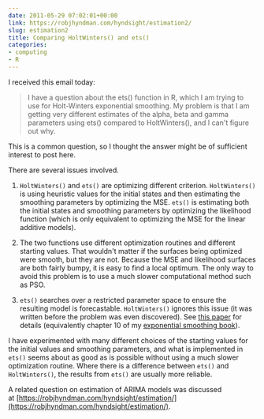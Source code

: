 ```yaml
---
date: 2011-05-29 07:02:01+00:00
link: https://robjhyndman.com/hyndsight/estimation2/
slug: estimation2
title: Comparing HoltWinters() and ets()
categories:
- computing
- R
---
```


I received this email today:

>I have a question about the ets() function in R, which I am trying to use for Holt-Winters exponential smoothing.
My problem is that I am getting very different estimates of the alpha, beta and gamma parameters using ets() compared to HoltWinters(), and I can't figure out why.

This is a common question, so I thought the answer might be of sufficient interest to post here.<!-- more -->

There are several issues involved.



  1. `HoltWinters()` and `ets()` are optimizing different criterion. `HoltWinters()` is using heuristic values for the initial states and then estimating the smoothing parameters by optimizing the MSE. `ets()` is estimating both the initial states and smoothing parameters by optimizing the likelihood function (which is only equivalent to optimizing the MSE for the linear additive models).


  2. The two functions use different optimization routines and different starting values. That wouldn't matter if the surfaces being optimized were smooth, but they are not. Because the MSE and likelihood surfaces are both fairly bumpy, it is easy to find a local optimum. The only way to avoid this problem is to use a much slower computational method such as PSO.


  3. `ets()` searches over a restricted parameter space to ensure the resulting model is forecastable. `HoltWinters()` ignores this issue (it was written before the problem was even discovered). See [this paper](http://dx.doi.org/10.1007/s10463-006-0109-x) for details (equivalently chapter 10 of my [exponential smoothing book](http://www.exponentialsmoothing.net)).

I have experimented with many different choices of the starting values for the initial values and smoothing parameters, and what is implemented in `ets()` seems about as good as is possible without using a much slower optimization routine. Where there is a difference between `ets()` and `HoltWinters()`, the results from `ets()` are usually more reliable.

A related question on estimation of ARIMA models was discussed at [https://robjhyndman.com/hyndsight/estimation/](https://robjhyndman.com/hyndsight/estimation/).
